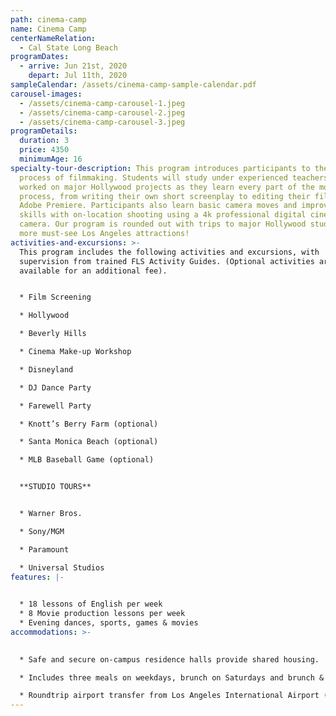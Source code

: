 ```yaml
---
path: cinema-camp
name: Cinema Camp
centerNameRelation:
  - Cal State Long Beach
programDates:
  - arrive: Jun 21st, 2020
    depart: Jul 11th, 2020
sampleCalendar: /assets/cinema-camp-sample-calendar.pdf
carousel-images:
  - /assets/cinema-camp-carousel-1.jpeg
  - /assets/cinema-camp-carousel-2.jpeg
  - /assets/cinema-camp-carousel-3.jpeg
programDetails:
  duration: 3
  price: 4350
  minimumAge: 16
specialty-tour-description: This program introduces participants to the exciting
  process of filmmaking. Students will study under experienced teachers who have
  worked on major Hollywood projects as they learn every part of the moviemaking
  process, from writing their own short screenplay to editing their film on
  Adobe Premiere. Participants also learn basic camera moves and improve their
  skills with on-location shooting using a 4k professional digital cinema
  camera. Our program is rounded out with trips to major Hollywood studios and
  more must-see Los Angeles attractions!
activities-and-excursions: >-
  This program includes the following activities and excursions, with
  supervision from trained FLS Activity Guides. (Optional activities are
  available for an additional fee).


  * Film Screening

  * Hollywood

  * Beverly Hills

  * Cinema Make-up Workshop

  * Disneyland

  * DJ Dance Party

  * Farewell Party

  * Knott’s Berry Farm (optional)

  * Santa Monica Beach (optional)

  * MLB Baseball Game (optional)


  **STUDIO TOURS**


  * Warner Bros.

  * Sony/MGM

  * Paramount

  * Universal Studios
features: |-
  

  * 18 lessons of English per week
  * 8 Movie production lessons per week
  * Evening dances, sports, games & movies
accommodations: >-
  

  * Safe and secure on-campus residence halls provide shared housing.

  * Includes three meals on weekdays, brunch on Saturdays and brunch & dinner on Sundays.

  * Roundtrip airport transfer from Los Angeles International Airport (LAX).
---
```

